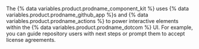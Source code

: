 The {% data variables.product.prodname_component_kit %} uses {% data variables.product.prodname_github_app %}s and {% data variables.product.prodname_actions %} to power interactive elements within the {% data variables.product.prodname_dotcom %} UI. For example, you can guide repository users with next steps or prompt them to accept license agreements.
